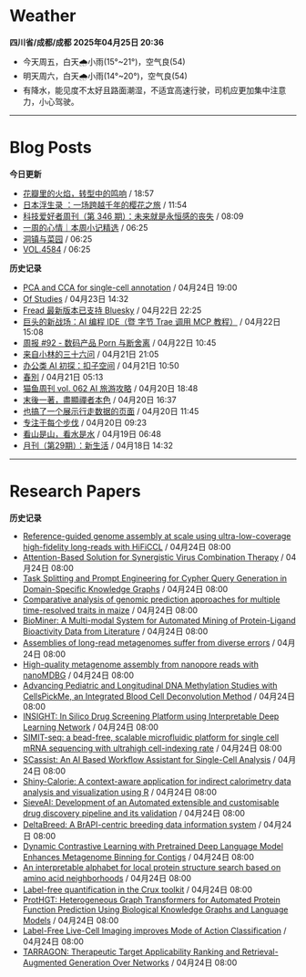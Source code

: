 # Weather
<!--qweather:start-->
**四川省/成都/成都 2025年04月25日 20:36**
- 今天周五，白天🌧️小雨(15°~21°)，空气良(54)
- 明天周六，白天🌧️小雨(14°~20°)，空气良(54)
- 有降水，能见度不太好且路面潮湿，不适宜高速行驶，司机应更加集中注意力，小心驾驶。
<!--qweather:end-->
---
# Blog Posts
<!--rss-blogs:start-->
**今日更新**
- [花瓣里的火焰，转型中的鸣响](https://justgoidea.com/flames-in-petals-sounds-of-transformation/) / 18:57
- [日本浮生录 ：一场跨越千年的樱花之旅](https://song.al/sakura) / 11:54
- [科技爱好者周刊（第 346 期）：未来就是永恒感的丧失](http://www.ruanyifeng.com/blog/2025/04/weekly-issue-346.html) / 08:09
- [一周的心情｜本周小记精选](http://m.wufazhuce.com/question/4348) / 06:25
- [洞镇与菜园](http://m.wufazhuce.com/article/6770) / 06:25
- [VOL.4584](http://m.wufazhuce.com/one/4733) / 06:25

**历史记录**
- [PCA and CCA for single-cell annotation](https://divingintogeneticsandgenomics.com/talk/2025-pythia-cell-anno/) / 04月24日 19:00
- [Of Studies](https://imzm.im/of-studies/) / 04月23日 14:32
- [Fread 最新版本已支持 Bluesky](https://zhangke.space/fread-%e6%9c%80%e6%96%b0%e7%89%88%e6%9c%ac%e5%b7%b2%e6%94%af%e6%8c%81-bluesky/?utm_source=rss&utm_medium=rss&utm_campaign=fread-%25e6%259c%2580%25e6%2596%25b0%25e7%2589%2588%25e6%259c%25ac%25e5%25b7%25b2%25e6%2594%25af%25e6%258c%2581-bluesky) / 04月22日 22:25
- [巨头的新战场：AI 编程 IDE（暨 字节 Trae 调用 MCP 教程）](http://www.ruanyifeng.com/blog/2025/04/trae-mcp.html) / 04月22日 15:08
- [周报 #92 - 数码产品 Porn 与断舍离](https://www.pseudoyu.com/posts/weekly_review_92) / 04月22日 10:45
- [来自小林的三十六问](https://blog.pursuitus.com/thirty-six-questions.html) / 04月21日 21:05
- [办公类 AI 初探：扣子空间](http://www.ruanyifeng.com/blog/2025/04/coze-space.html) / 04月21日 10:50
- [春別](https://justgoidea.com/chun-bie/) / 04月21日 05:13
- [猫鱼周刊 vol. 062 AI 旅游攻略](https://ameow.xyz/archives/weekly-062) / 04月20日 18:48
- [末後一著，盡顯禪者本色](https://justgoidea.com/mo-hou-yi-zhao-jin-xian-chan-zhe-ben-se/) / 04月20日 16:37
- [也搞了一个展示行走数据的页面](https://blog.douchi.space/steps-page/) / 04月20日 11:45
- [专注于每个步伐](https://www.xiangshitan.com/post/3398.html) / 04月20日 09:23
- [看山是山，看水是水](https://www.xiangshitan.com/post/3397.html) / 04月19日 06:48
- [月刊（第29期）：新生活](https://blog.ursb.me/posts/weekly-29/) / 04月18日 14:32
<!--rss-blogs:end-->
---
# Research Papers
<!--rss-papers:start-->
**历史记录**
- [Reference-guided genome assembly at scale using ultra-low-coverage high-fidelity long-reads with HiFiCCL](https://www.biorxiv.org/content/10.1101/2025.04.20.649739v1?rss=1) / 04月24日 08:00
- [Attention-Based Solution for Synergistic Virus Combination Therapy](https://www.biorxiv.org/content/10.1101/2025.04.22.649915v1?rss=1) / 04月24日 08:00
- [Task Splitting and Prompt Engineering for Cypher Query Generation in Domain-Specific Knowledge Graphs](https://www.biorxiv.org/content/10.1101/2025.04.23.649790v1?rss=1) / 04月24日 08:00
- [Comparative analysis of genomic prediction approaches for multiple time-resolved traits in maize](https://www.biorxiv.org/content/10.1101/2025.04.22.649925v1?rss=1) / 04月24日 08:00
- [BioMiner: A Multi-modal System for Automated Mining of Protein-Ligand Bioactivity Data from Literature](https://www.biorxiv.org/content/10.1101/2025.04.22.648951v1?rss=1) / 04月24日 08:00
- [Assemblies of long-read metagenomes suffer from diverse errors](https://www.biorxiv.org/content/10.1101/2025.04.22.649783v1?rss=1) / 04月24日 08:00
- [High-quality metagenome assembly from nanopore reads with nanoMDBG](https://www.biorxiv.org/content/10.1101/2025.04.22.649928v1?rss=1) / 04月24日 08:00
- [Advancing Pediatric and Longitudinal DNA Methylation Studies with CellsPickMe, an Integrated Blood Cell Deconvolution Method](https://www.biorxiv.org/content/10.1101/2025.04.22.649907v1?rss=1) / 04月24日 08:00
- [INSIGHT: In Silico Drug Screening Platform using Interpretable Deep Learning Network](https://www.biorxiv.org/content/10.1101/2025.04.21.649855v1?rss=1) / 04月24日 08:00
- [SIMIT-seq: a bead-free, scalable microfluidic platform for single cell mRNA sequencing with ultrahigh cell-indexing rate](https://www.biorxiv.org/content/10.1101/2025.04.23.650129v1?rss=1) / 04月24日 08:00
- [SCassist: An AI Based Workflow Assistant for Single-Cell Analysis](https://www.biorxiv.org/content/10.1101/2025.04.22.650107v1?rss=1) / 04月24日 08:00
- [Shiny-Calorie: A context-aware application for indirect calorimetry data analysis and visualization using R](https://www.biorxiv.org/content/10.1101/2025.04.24.648116v1?rss=1) / 04月24日 08:00
- [SieveAI: Development of an Automated extensible and customisable drug discovery pipeline and its validation](https://www.biorxiv.org/content/10.1101/2025.04.20.648820v1?rss=1) / 04月24日 08:00
- [DeltaBreed: A BrAPI-centric breeding data information system](https://www.biorxiv.org/content/10.1101/2025.04.23.650200v1?rss=1) / 04月24日 08:00
- [Dynamic Contrastive Learning with Pretrained Deep Language Model Enhances Metagenome Binning for Contigs](https://www.biorxiv.org/content/10.1101/2025.04.20.649691v1?rss=1) / 04月24日 08:00
- [An interpretable alphabet for local protein structure search based on amino acid neighborhoods](https://www.biorxiv.org/content/10.1101/2025.04.21.649886v1?rss=1) / 04月24日 08:00
- [Label-free quantification in the Crux toolkit](https://www.biorxiv.org/content/10.1101/2025.04.21.649897v1?rss=1) / 04月24日 08:00
- [ProtHGT: Heterogeneous Graph Transformers for Automated Protein Function Prediction Using Biological Knowledge Graphs and Language Models](https://www.biorxiv.org/content/10.1101/2025.04.19.649272v1?rss=1) / 04月24日 08:00
- [Label-Free Live-Cell Imaging improves Mode of Action Classification](https://www.biorxiv.org/content/10.1101/2025.04.22.649936v1?rss=1) / 04月24日 08:00
- [TARRAGON: Therapeutic Target Applicability Ranking and Retrieval-Augmented Generation Over Networks](https://www.biorxiv.org/content/10.1101/2025.04.19.649662v1?rss=1) / 04月24日 08:00
<!--rss-papers:end-->
